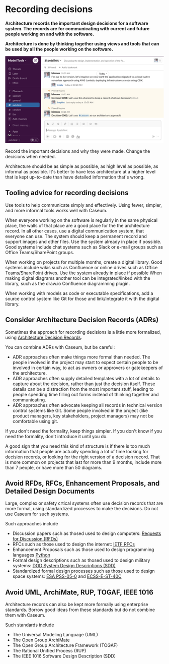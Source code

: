 # Recording decisions

**Architecture records the important design decisions for a software system. The records are for communicating with current and future people working on and with the software.**

**Architecture is done by thinking together using views and tools that can be used by all the people working on the software.**

![Screenshot of a slack channel being used to record decisions](records-slack-example.png)

Record the important decisions and why they were made. Change the decisions when needed.

Architecture should be as simple as possible, as high level as possible, as informal as possible. It's better to have less architecture at a higher level that is kept up-to-date than have detailed information that's wrong. 

## Tooling advice for recording decisions

Use tools to help communicate simply and effectively. Using fewer, simpler, and more informal tools works well with Caseum.

When everyone working on the software is regularly in the same physical place, the walls of that place are a good place for the the architecture record. In all other cases, use a digital communication system, that everyone can use. The system should keep a permanent record and support images and other files. Use the system already in place if possible. Good systems include chat systems such as Slack or e-mail groups such as Office Teams/SharePoint groups.

When working on projects for multiple months, create a digital library. Good systems include wikis such as Confluence or online drives such as Office Teams/SharePoint drives. Use the system already in place if possible When making digital diagrams another tool can be integrated/linked with the library, such as the draw.io Confluence diagramming plugin.

When working with models as code or executable specifications, add a source control system like Git for those and link/integrate it with the digital library. 

## Consider Architecture Decision Records (ADRs)

Sometimes the approach for recording decisions is a little more formalized, using [Architecture Decision Records](https://cognitect.com/blog/2011/11/15/documenting-architecture-decisions).

You can combine ADRs with Caseum, but be careful:

* ADR approaches often make things more formal than needed. The people involved in the project may start to expect certain people to be involved in certain way, to act as owners or approvers or gatekeepers of the architecture.
* ADR approaches often supply detailed templates with a lot of details to capture about the decision, rather than just the decision itself. These details can be a distraction from the most important stuff, leading to people spending time filling out forms instead of thinking together and communicating.
* ADR approaches often advocate keeping all records in technical version control systems like Git. Some people involved in the project (like product managers, key stakeholders, project managers) may not be comfortable using git.

If you don't need the formality, keep things simpler. If you don't know if you need the formality, don't introduce it until you do.

A good sign that you need this kind of structure is if there is too much information that people are actually spending a lot of time looking for decision records, or looking for the right version of a decision record. That is more common on projects that last for more than 9 months, include more than 7 people, or have more than 50 diagrams.

## Avoid RFDs, RFCs, Enhancement Proposals, and Detailed Design Documents

Large, complex or safety crtical systems often use decision records that are more formal, using standardized processes to make the decisions. Do not use Caseum for such systems.

Such approaches include

* Discussion papers such as thosed used to design computers: [Requests for Discussion (RFDs)](https://oxide.computer/blog/rfd-1-requests-for-discussion)
* RFCs such as those used to design the internet: [IETF RFCs](https://www.ietf.org/standards/rfcs/)
* Enhancement Proposals such as those used to design programming languages [Python](https://peps.python.org/pep-0001/)
* Formal design descriptions such as thosed used to design military systems: [DOD System Design Descriptions (SDD)](https://www.standards.doe.gov/standards-documents/3000/3024-astd-2011) 
* Standardized formal design processes such as those used to design space systems: [ESA PSS-05-0](http://microelectronics.esa.int/vhdl/pss/PSS-05-0.pdf) and [ECSS-E-ST-40C](https://ecss.nl/standard/ecss-e-st-40c-software-general-requirements/)

## Avoid UML, ArchiMate, RUP, TOGAF, IEEE 1016

Architecture records can also be kept more formally using enterprise standards. Borrow good ideas from these standards but do not combine them with Caseum.

Such standards include

* The Universal Modeling Language (UML)
* The Open Group ArchiMate
* The Open Group Architecture Framework (TOGAF)
* The Rational Unified Process (RUP)
* The IEEE 1016 Software Design Description (SDD)

